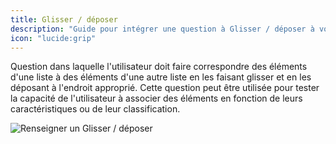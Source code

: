 ```yaml
---
title: Glisser / déposer
description: "Guide pour intégrer une question à Glisser / déposer à votre parcours de formation."
icon: "lucide:grip"
---
```


Question dans laquelle l'utilisateur doit faire correspondre des éléments d'une liste à des éléments d'une autre liste en les faisant glisser et en les déposant à l'endroit approprié. Cette question peut être utilisée pour tester la capacité de l'utilisateur à associer des éléments en fonction de leurs caractéristiques ou de leur classification.

![Renseigner un Glisser / déposer](/images/questions/dragdrop.png)
